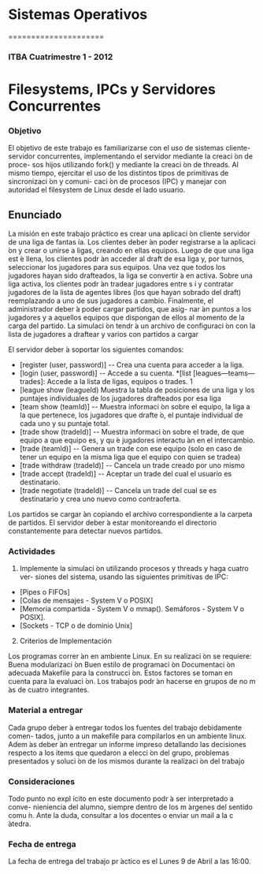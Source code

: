 # Sistemas Operativos
=====================

### ITBA Cuatrimestre 1 - 2012


Filesystems, IPCs y Servidores Concurrentes
===========================================

### Objetivo

El objetivo de este trabajo es familiarizarse con el uso de sistemas cliente- servidor concurrentes, implementando el servidor mediante la creaci ́on de proce- sos hijos utilizando fork() y mediante la creaci ́on de threads. Al mismo tiempo, ejercitar el uso de los distintos tipos de primitivas de sincronizaci ́on y comuni- caci ́on de procesos (IPC) y manejar con autoridad el filesystem de Linux desde el lado usuario.

## Enunciado

La misión en este trabajo práctico es crear una aplicaci ́on cliente servidor de una liga de fantas ́ıa. Los clientes deber ́an poder registrarse a la aplicaci ́on y crear o unirse a ligas, creando en ellas equipos. Luego de que una liga est ́e llena, los clientes podr ́an acceder al draft de esa liga y, por turnos, seleccionar los jugadores para sus equipos. Una vez que todos los jugadores hayan sido drafteados, la liga se convertir ́a en activa. Sobre una liga activa, los clientes podr ́an tradear jugadores entre s ́ı y contratar jugadores de la lista de agentes libres (los que hayan sobrado del draft) reemplazando a uno de sus jugadores a cambio. Finalmente, el administrador deber ́a poder cargar partidos, que asig- nar ́an puntos a los jugadores y a aquellos equipos que dispongan de ellos al momento de la carga del partido.
La simulaci ́on tendr ́a un archivo de configuraci ́on con la lista de jugadores a draftear y varios con partidos a cargar

El servidor deber ́a soportar los siguientes comandos: 

* [register (user, password)] --  Crea una cuenta para acceder a la liga.
* [login (user, password)] --  Accede a su cuenta. *[list [leagues—teams—trades]: Accede a la lista de ligas, equipos o trades.
1
* [league show (leagueId) Muestra la tabla de posiciones de una liga y los puntajes individuales de los jugadores drafteados por esa liga
* [team show (teamId)] --  Muestra informaci ́on sobre el equipo, la liga a la que pertenece, los jugadores que drafte ́o, el puntaje individual de cada uno y su puntaje total.
* [trade show (tradeId)] --  Muestra informaci ́on sobre el trade, de que equipo a que equipo es, y qu ́e jugadores interactu ́an en el intercambio.
* [trade (teamId)] --  Genera un trade con ese equipo (solo en caso de tener un equipo en la misma liga que el equipo con quien se tradea)
* [trade withdraw (tradeId)] --  Cancela un trade creado por uno mismo
* [trade accept (tradeId)] --  Aceptar un trade del cual el usuario es destinatario.
* [trade negotiate (tradeId)] --  Cancela un trade del cual se es destinatario y crea uno nuevo como contraoferta.

Los partidos se cargar ́an copiando el archivo correspondiente a la carpeta de partidos. El servidor deber ́a estar monitoreando el directorio constantemente para detectar nuevos partidos.

### Actividades

1) Implemente la simulaci ́on utilizando procesos y threads y haga cuatro ver- siones del sistema, usando las siguientes primitivas de IPC:

* [Pipes o FIFOs]
* [Colas de mensajes - System V o POSIX]
* [Memoria compartida - System V o mmap(). Semáforos - System V o POSIX].
* [Sockets - TCP o de dominio Unix]

2) Criterios de Implementación

Los programas correr ́an en ambiente Linux. En su realizaci ́on se requiere:
Buena modularizaci ́on Buen estilo de programaci ́on Documentaci ́on adecuada Makefile para la construcci ́on.
Estos factores se toman en cuenta para la evaluaci ́on. Los trabajos podr ́an hacerse en grupos de no m ́as de cuatro integrantes.

### Material a entregar
Cada grupo deber ́a entregar todos los fuentes del trabajo debidamente comen- tados, junto a un makefile para compilarlos en un ambiente linux. Adem ́as deber ́an entregar un informe impreso detallando las decisiones respecto a los items que quedaron a elecci ́on del grupo, problemas presentados y soluci ́on de los mismos durante la realizaci ́on del trabajo

### Consideraciones

Todo punto no expl ́ıcito en este documento podr ́a ser interpretado a conve- nieniencia del alumno, siempre dentro de los m ́argenes del sentido comu ́n. Ante la duda, consultar a los docentes o enviar un mail a la c ́atedra.

### Fecha de entrega
La fecha de entrega del trabajo pr ́actico es el Lunes 9 de Abril a las 16:00.



